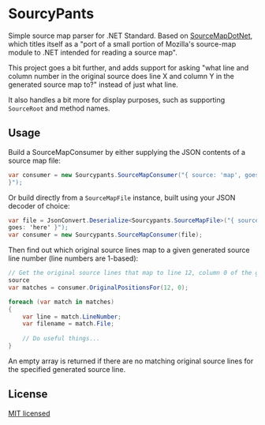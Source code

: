# SourcyPants

Simple source map parser for .NET Standard.
Based on [SourceMapDotNet][SMDN], which titles itself as a "port of a small
portion of Mozilla's source-map module to .NET intended for reading a source
map".

This project goes a bit further, and adds support for asking "what line and
column number in the original source does line X and column Y in the generated
source map to?" instead of just what line.

It also handles a bit more for display purposes, such as supporting `SourceRoot`
and method names.

## Usage

Build a SourceMapConsumer by either supplying the JSON contents of a source map
file:

```c#
var consumer = new Sourcypants.SourceMapConsumer("{ source: 'map', goes: 'here'
}");
```

Or build directly from a `SourceMapFile` instance, built using your JSON decoder
of choice:

```c#
var file = JsonConvert.Deserialize<Sourcypants.SourceMapFile>("{ source: 'map',
goes: 'here' }");
var consumer = new Sourcypants.SourceMapConsumer(file);
```

Then find out which original source lines map to a given generated source line
number (line numbers are 1-based):

```c#
// Get the original source lines that map to line 12, column 0 of the generated
source
var matches = consumer.OriginalPositionsFor(12, 0);

foreach (var match in matches)
{
    var line = match.LineNumber;
    var filename = match.File;
    
    // Do useful things...
}
```

An empty array is returned if there are no matching original source lines for
the specified generated source line.

## License

[MIT licensed](LICENSE.md)

[saucypants]: https://www.urbandictionary.com/define.php?term=saucy%20pants
[SMDN]: https://github.com/Pablissimo/SourceMapDotNet
